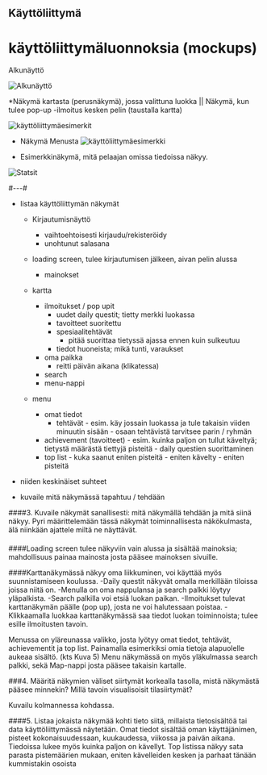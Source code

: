 ## Käyttöliittymä

# käyttöliittymäluonnoksia (mockups)

Alkunäyttö

![Alkunäyttö](kuvat/alkunäyttö.png)


*Näkymä kartasta (perusnäkymä), jossa valittuna luokka || Näkymä, kun tulee pop-up -ilmoitus kesken pelin (taustalla kartta)

![käyttöliittymäesimerkit](kuvat/kuvat2.png)


* Näkymä Menusta
 ![käyttöliittymäesimerkki](kuvat/menu.png) 


* Esimerkkinäkymä, mitä pelaajan omissa tiedoissa näkyy.

 ![Statsit](kuvat/Stats.png)



#---#


* listaa käyttöliittymän näkymät
   - Kirjautumisnäyttö
       - vaihtoehtoisesti kirjaudu/rekisteröidy
       - unohtunut salasana
   - loading screen, tulee kirjautumisen jälkeen, aivan pelin alussa
       - mainokset
   - kartta
      - ilmoitukset / pop upit
         - uudet daily questit; tietty merkki luokassa
         - tavoitteet suoritettu
         - spesiaalitehtävät 
              - pitää suorittaa tietyssä ajassa ennen kuin sulkeutuu
         - tiedot huoneista; mikä tunti, varaukset
      - oma paikka
          - reitti päivän aikana (klikatessa)
      - search
      - menu-nappi

  - menu
    - omat tiedot 
      - tehtävät
            - esim. käy jossain luokassa ja tule takaisin viiden minuutin sisään
            - osaan tehtävistä tarvitsee parin / ryhmän
    - achievement (tavoitteet)
            - esim. kuinka paljon on tullut käveltyä; tietystä määrästä tiettyjä pisteitä
            - daily questien suorittaminen 
    - top list
            - kuka saanut eniten pisteitä 
              - eniten kävelty
              - eniten pisteitä

 
* niiden keskinäiset suhteet


* kuvaile mitä näkymässä tapahtuu / tehdään


####3. Kuvaile näkymät sanallisesti: mitä näkymällä tehdään ja mitä siinä näkyy. Pyri määrittelemään tässä näkymät toiminnallisesta näkökulmasta, älä niinkään ajattele miltä ne näyttävät.

 ####

 ####Loading screen tulee näkyviin vain alussa ja sisältää mainoksia; mahdollisuus painaa mainosta josta pääsee mainoksen         sivuille.

####Karttanäkymässä näkyy oma liikkuminen, voi käyttää myös suunnistamiseen koulussa. 
  -Daily questit näkyvät omalla merkillään tiloissa joissa niitä on. 
   -Menulla on oma nappulansa ja search palkki löytyy yläpalkista. 
    -Search palkilla voi etsiä luokan paikan.
    -Ilmoitukset tulevat karttanäkymän päälle (pop up), josta ne voi halutessaan poistaa. 
    -Klikkaamalla luokkaa karttanäkymässä saa tiedot luokan toiminnoista; tulee esille ilmoitusten tavoin.
    
Menussa on yläreunassa valikko, josta lyötyy omat tiedot, tehtävät, achievementit ja top list. 
   Painamalla esimerkiksi omia tietoja alapuolelle aukeaa sisältö. (kts Kuva 5)
   Menu näkymässä on myös yläkulmassa search palkki, sekä Map-nappi josta pääsee takaisin kartalle.


 
###4. Määritä näkymien väliset siirtymät korkealla tasolla, mistä näkymästä pääsee minnekin? Millä tavoin visualisoisit tilasiirtymät?

Kuvailu kolmannessa kohdassa.
 
####5. Listaa jokaista näkymää kohti tieto siitä, millaista tietosisältöä tai data käyttöliittymässä näytetään.
Omat tiedot sisältää oman käyttäjänimen, pisteet kokonaisuudessaan, kuukaudessa, viikossa ja paivän aikana. Tiedoissa 	lukee myös kuinka paljon on kävellyt. Top listissa näkyy sata parasta pistemäärien mukaan, eniten kävelleiden kesken ja 		parhaat tänään kummistakin osoista




